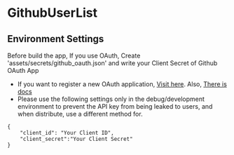 # GithubUserList

## Environment Settings
Before build the app, If you use OAuth, Create 'assets/secrets/github_oauth.json' and write your Client Secret of Github OAuth App
* If you want to register a new OAuth application, [Visit here](https://github.com/settings/applications/new). Also, [There is docs](https://docs.github.com/en/developers/apps/building-oauth-apps)
* Please use the following settings only in the debug/development environment to prevent the API key from being leaked to users, and when distribute, use a different method for.
```
{
    "client_id": "Your Client ID",
    "client_secret":"Your Client Secret"
}
```
